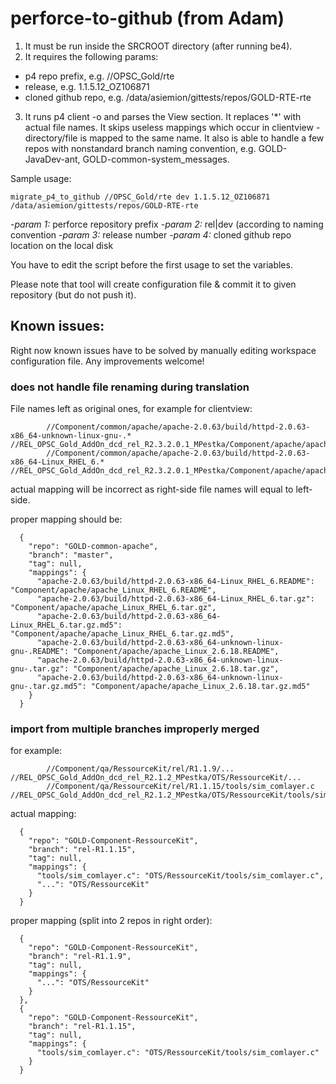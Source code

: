 # perforce-to-github (from Adam)

1. It must be run inside the SRCROOT directory (after running be4). 
2. It requires the following params:
- p4 repo prefix, e.g. //OPSC_Gold/rte
- release, e.g. 1.1.5.12_OZ106871
- cloned github repo, e.g. /data/asiemion/gittests/repos/GOLD-RTE-rte

3. It runs p4 client -o and parses the View section. 
It replaces '*' with actual file names. It skips useless mappings which occur in clientview - directory/file is mapped to the same name. 
It also is able to handle a few repos with nonstandard branch naming convention, e.g. GOLD-JavaDev-ant, GOLD-common-system_messages.

Sample usage:
```
migrate_p4_to_github //OPSC_Gold/rte dev 1.1.5.12_OZ106871 /data/asiemion/gittests/repos/GOLD-RTE-rte
```
-*param 1:* perforce repository prefix
-*param 2:* rel|dev (according to naming convention
-*param 3:* release number
-*param 4:* cloned github repo location on the local disk

You have to edit the script before the first usage to set the variables.

Please note that tool will create configuration file & commit it to given repository (but do not push it).


## Known issues:

Right now known issues have to be solved by manually editing workspace configuration file. Any improvements welcome!

### does not handle file renaming during translation 
File names left as original ones, for example for clientview:
```
        //Component/common/apache/apache-2.0.63/build/httpd-2.0.63-x86_64-unknown-linux-gnu-.* //REL_OPSC_Gold_AddOn_dcd_rel_R2.3.2.0.1_MPestka/Component/apache/apache_Linux_2.6.18.*
        //Component/common/apache/apache-2.0.63/build/httpd-2.0.63-x86_64-Linux_RHEL_6.* //REL_OPSC_Gold_AddOn_dcd_rel_R2.3.2.0.1_MPestka/Component/apache/apache_Linux_RHEL_6.*
```
actual mapping will be incorrect as right-side file names will equal to left-side.

proper mapping should be:
```
  {
    "repo": "GOLD-common-apache",
    "branch": "master",
    "tag": null,
    "mappings": {
      "apache-2.0.63/build/httpd-2.0.63-x86_64-Linux_RHEL_6.README": "Component/apache/apache_Linux_RHEL_6.README",
      "apache-2.0.63/build/httpd-2.0.63-x86_64-Linux_RHEL_6.tar.gz": "Component/apache/apache_Linux_RHEL_6.tar.gz",
      "apache-2.0.63/build/httpd-2.0.63-x86_64-Linux_RHEL_6.tar.gz.md5": "Component/apache/apache_Linux_RHEL_6.tar.gz.md5",
      "apache-2.0.63/build/httpd-2.0.63-x86_64-unknown-linux-gnu-.README": "Component/apache/apache_Linux_2.6.18.README",
      "apache-2.0.63/build/httpd-2.0.63-x86_64-unknown-linux-gnu-.tar.gz": "Component/apache/apache_Linux_2.6.18.tar.gz",
      "apache-2.0.63/build/httpd-2.0.63-x86_64-unknown-linux-gnu-.tar.gz.md5": "Component/apache/apache_Linux_2.6.18.tar.gz.md5"
    }
  }
```

### import from multiple branches improperly merged
for example:
```
        //Component/qa/RessourceKit/rel/R1.1.9/... //REL_OPSC_Gold_AddOn_dcd_rel_R2.1.2_MPestka/OTS/RessourceKit/...
        //Component/qa/RessourceKit/rel/R1.1.15/tools/sim_comlayer.c //REL_OPSC_Gold_AddOn_dcd_rel_R2.1.2_MPestka/OTS/RessourceKit/tools/sim_comlayer.c
```
actual mapping:
```
  {
    "repo": "GOLD-Component-RessourceKit",
    "branch": "rel-R1.1.15",
    "tag": null,
    "mappings": {
      "tools/sim_comlayer.c": "OTS/RessourceKit/tools/sim_comlayer.c",
      "...": "OTS/RessourceKit"
    }
  }
```
proper mapping (split into 2 repos in right order):
```
  {
    "repo": "GOLD-Component-RessourceKit",
    "branch": "rel-R1.1.9",
    "tag": null,
    "mappings": {
      "...": "OTS/RessourceKit"
    }
  },
  {
    "repo": "GOLD-Component-RessourceKit",
    "branch": "rel-R1.1.15",
    "tag": null,
    "mappings": {
      "tools/sim_comlayer.c": "OTS/RessourceKit/tools/sim_comlayer.c"
    }
  }
```





